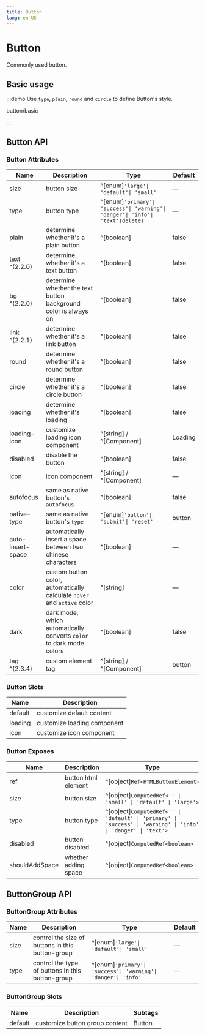 ```yaml
---
title: Button
lang: en-US
---
```


# Button

Commonly used button.

## Basic usage

:::demo Use `type`, `plain`, `round` and `circle` to define Button's style.

button/basic

:::

## Button API

### Button Attributes

| Name              | Description                                                             | Type                                                                            | Default |
| ----------------- | ----------------------------------------------------------------------- | ------------------------------------------------------------------------------- | ------- |
| size              | button size                                                             | ^[enum]`'large'\| 'default'\| 'small'`                                          | —       |
| type              | button type                                                             | ^[enum]`'primary'\| 'success'\| 'warning'\| 'danger'\| 'info'\| 'text'(delete)` | —       |
| plain             | determine whether it's a plain button                                   | ^[boolean]                                                                      | false   |
| text ^(2.2.0)     | determine whether it's a text button                                    | ^[boolean]                                                                      | false   |
| bg ^(2.2.0)       | determine whether the text button background color is always on         | ^[boolean]                                                                      | false   |
| link ^(2.2.1)     | determine whether it's a link button                                    | ^[boolean]                                                                      | false   |
| round             | determine whether it's a round button                                   | ^[boolean]                                                                      | false   |
| circle            | determine whether it's a circle button                                  | ^[boolean]                                                                      | false   |
| loading           | determine whether it's loading                                          | ^[boolean]                                                                      | false   |
| loading-icon      | customize loading icon component                                        | ^[string] / ^[Component]                                                        | Loading |
| disabled          | disable the button                                                      | ^[boolean]                                                                      | false   |
| icon              | icon component                                                          | ^[string] / ^[Component]                                                        | —       |
| autofocus         | same as native button's `autofocus`                                     | ^[boolean]                                                                      | false   |
| native-type       | same as native button's `type`                                          | ^[enum]`'button'\| 'submit'\| 'reset'`                                          | button  |
| auto-insert-space | automatically insert a space between two chinese characters             | ^[boolean]                                                                      | —       |
| color             | custom button color, automatically calculate `hover` and `active` color | ^[string]                                                                       | —       |
| dark              | dark mode, which automatically converts `color` to dark mode colors     | ^[boolean]                                                                      | false   |
| tag ^(2.3.4)      | custom element tag                                                      | ^[string] / ^[Component]                                                        | button  |

### Button Slots

| Name    | Description                 |
| ------- | --------------------------- |
| default | customize default content   |
| loading | customize loading component |
| icon    | customize icon component    |

### Button Exposes

| Name           | Description          | Type                                                                                                           |
| -------------- | -------------------- | -------------------------------------------------------------------------------------------------------------- |
| ref            | button html element  | ^[object]`Ref<HTMLButtonElement>`                                                                              |
| size           | button size          | ^[object]`ComputedRef<'' \| 'small' \| 'default' \| 'large'>`                                                  |
| type           | button type          | ^[object]`ComputedRef<'' \| 'default' \| 'primary' \| 'success' \| 'warning' \| 'info' \| 'danger' \| 'text'>` |
| disabled       | button disabled      | ^[object]`ComputedRef<boolean>`                                                                                |
| shouldAddSpace | whether adding space | ^[object]`ComputedRef<boolean>`                                                                                |

## ButtonGroup API

### ButtonGroup Attributes

| Name | Description                                      | Type                                                           | Default |
| ---- | ------------------------------------------------ | -------------------------------------------------------------- | ------- |
| size | control the size of buttons in this button-group | ^[enum]`'large'\| 'default'\| 'small'`                         | —       |
| type | control the type of buttons in this button-group | ^[enum]`'primary'\| 'success'\| 'warning'\| 'danger'\| 'info'` | —       |

### ButtonGroup Slots

| Name    | Description                    | Subtags |
| ------- | ------------------------------ | ------- |
| default | customize button group content | Button  |
